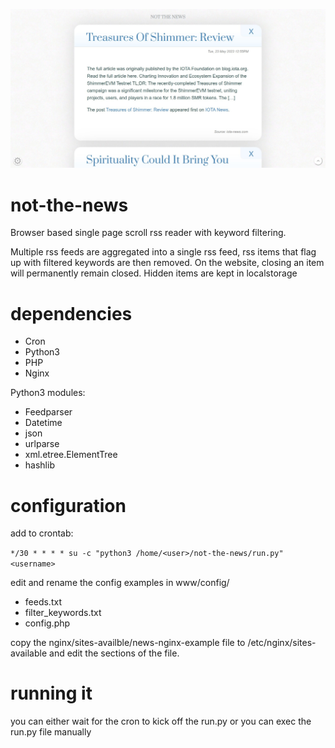 ![image](screenshot.jpg)

# not-the-news
Browser based single page scroll rss reader with keyword filtering.

Multiple rss feeds are aggregated into a single rss feed, rss items that flag up with filtered keywords are then removed.
On the website, closing an item will permanently remain closed. Hidden items are kept in localstorage

# dependencies

- Cron
- Python3
- PHP
- Nginx

Python3 modules:
- Feedparser
- Datetime
- json
- urlparse
- xml.etree.ElementTree
- hashlib


# configuration

add to crontab:

```*/30 * * * * su -c "python3 /home/<user>/not-the-news/run.py" <username>```

edit and rename the config examples in
www/config/
- feeds.txt
- filter_keywords.txt
- config.php

copy the nginx/sites-availble/news-nginx-example file to /etc/nginx/sites-available and edit the <yourdomain> sections of the file.

# running it
you can either wait for the cron to kick off the run.py
or you can exec the run.py file manually
